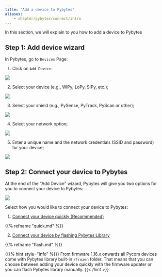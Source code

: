 ```yaml
---
title: "Add a device to Pybytes"
aliases:
    - chapter/pybytes/connect/intro
---
```

In this section, we will explain to you how to add a device to Pybytes

## Step 1: Add device wizard

In Pybytes, go to `Devices` Page:

1. Click on `Add Device`.

![](/gitbook/assets/1-1.jpg)

2. Select your device (e.g., WiPy, LoPy, SiPy, etc.);

![](/gitbook/assets/2-1.jpg)

3. Select your shield (e.g., PySense, PyTrack, PyScan or other);

![](/gitbook/assets/3%20%281%29.jpg)

4. Select your network option;

![](/gitbook/assets/4%20%281%29.jpg)

5. Enter a unique name and the network credentials (SSID and password) for your device;

![](/gitbook/assets/5-1.jpg)

## Step 2: Connect your device to Pybytes

At the end of the "Add Device" wizard, Pybytes will give you two options for you to connect your device to Pybytes:

![](/gitbook/assets/7-1.png)

Select how you would like to connect your device to Pybytes:

1. [Connect your device quickly (Recommended)](quick)

{{% refname "quick.md" %}}

2. [Connect your device by flashing Pybytes Library](flash)

{{% refname "flash.md" %}}

{{{% hint style="info" %}}}
From firmware 1.16.x onwards all Pycom devices come with Pybytes library built-in `/frozen` folder. That means that you can choose between adding your device quickly with the firmware updater or you can flash Pybytes library manually.
{{< /hint >}}

